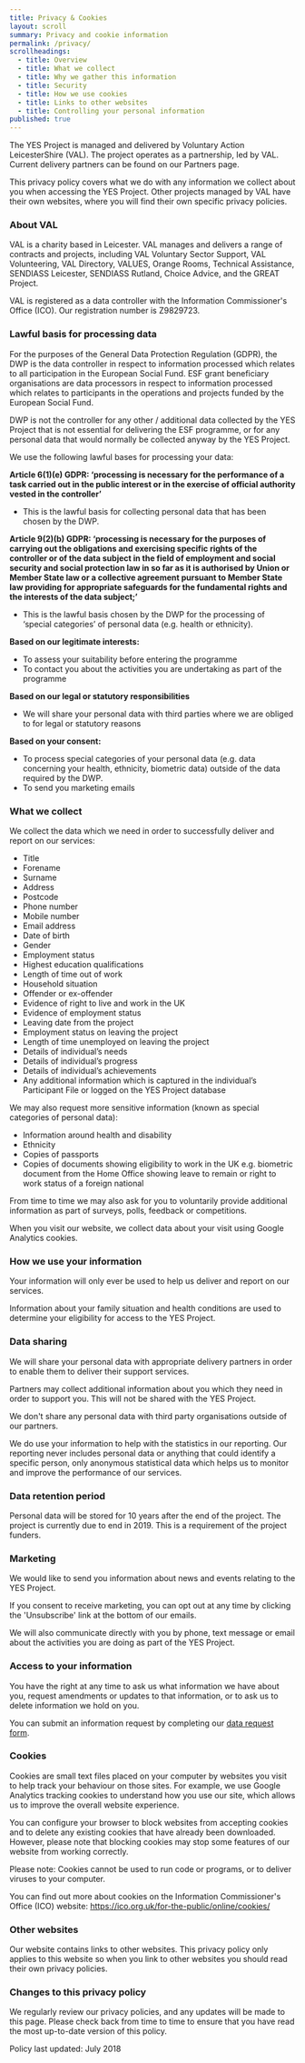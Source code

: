 ```yaml
---
title: Privacy & Cookies
layout: scroll
summary: Privacy and cookie information
permalink: /privacy/
scrollheadings:
  - title: Overview
  - title: What we collect
  - title: Why we gather this information
  - title: Security
  - title: How we use cookies
  - title: Links to other websites
  - title: Controlling your personal information
published: true
---
```

The YES Project is managed and delivered by Voluntary Action LeicesterShire (VAL). The project operates as a partnership, led by VAL. Current delivery partners can be found on our Partners page.

This privacy policy covers what we do with any information we collect about you when accessing the YES Project. Other projects managed by VAL have their own websites, where you will find their own specific privacy policies.

### About VAL

VAL is a charity based in Leicester. VAL manages and delivers a range of contracts and projects, including VAL Voluntary Sector Support, VAL Volunteering, VAL Directory, VALUES, Orange Rooms, Technical Assistance, SENDIASS Leicester, SENDIASS Rutland, Choice Advice, and the GREAT Project.

VAL is registered as a data controller with the Information Commissioner's Office (ICO). Our registration number is Z9829723.

### Lawful basis for processing data

For the purposes of the General Data Protection Regulation (GDPR), the DWP is the data controller in respect to information processed which relates to all participation in the European Social Fund. ESF grant beneficiary organisations are data processors in respect to information processed which relates to participants in the operations and projects funded by the European Social Fund. 

DWP is not the controller for any other / additional data collected by the YES Project that is not essential for delivering the ESF programme, or for any personal data that would normally be collected anyway by the YES Project.

We use the following lawful bases for processing your data:

**Article 6(1)(e) GDPR: 
‘processing is necessary for the performance of a task carried out in the public interest or in the exercise of official authority vested in the controller’**
- This is the lawful basis for collecting personal data that has been chosen by the DWP.

**Article 9(2)(b) GDPR: 
‘processing is necessary for the purposes of carrying out the obligations and exercising specific rights of the controller or of the data subject in the field of employment and social security and social protection law in so far as it is authorised by Union or Member State law or a collective agreement pursuant to Member State law providing for appropriate safeguards for the fundamental rights and the interests of the data subject;’**
- This is the lawful basis chosen by the DWP for the processing of ‘special categories’ of personal data (e.g. health or ethnicity).

**Based on our legitimate interests:**
- To assess your suitability before entering the programme
- To contact you about the activities you are undertaking as part of the programme

**Based on our legal or statutory responsibilities**
- We will share your personal data with third parties where we are obliged to for legal or statutory reasons

**Based on your consent:**
- To process special categories of your personal data (e.g. data concerning your health, ethnicity, biometric data) outside of the data required by the DWP.
- To send you marketing emails

### What we collect

We collect the data which we need in order to successfully deliver and report on our services:

- Title
- Forename
- Surname
- Address
- Postcode
- Phone number
- Mobile number
- Email address
- Date of birth 
- Gender
- Employment status
- Highest education qualifications
- Length of time out of work
- Household situation
- Offender or ex-offender
- Evidence of right to live and work in the UK
- Evidence of employment status
- Leaving date from the project
- Employment status on leaving the project
- Length of time unemployed on leaving the project
- Details of individual’s needs
- Details of individual’s progress
- Details of individual’s achievements
- Any additional information which is captured in the individual’s Participant File or logged on the YES Project database

We may also request more sensitive information (known as special categories of personal data):

- Information around health and disability
- Ethnicity
- Copies of passports
- Copies of documents showing eligibility to work in the UK e.g. biometric document from the Home Office showing leave to remain or right to work status of a foreign national

From time to time we may also ask for you to voluntarily provide additional information as part of surveys, polls, feedback or competitions. 

When you visit our website, we collect data about your visit using Google Analytics cookies.

### How we use your information

Your information will only ever be used to help us deliver and report on our services.

Information about your family situation and health conditions are used to determine your eligibility for access to the YES Project.

### Data sharing

We will share your personal data with appropriate delivery partners in order to enable them to deliver their support services. 

Partners may collect additional information about you which they need in order to support you. This will not be shared with the YES Project.

We don't share any personal data with third party organisations outside of our partners.

We do use your information to help with the statistics in our reporting. Our reporting never includes personal data or anything that could identify a specific person, only anonymous statistical data which helps us to monitor and improve the performance of our services.

### Data retention period

Personal data will be stored for 10 years after the end of the project. The project is currently due to end in 2019. This is a requirement of the project funders.

### Marketing

We would like to send you information about news and events relating to the YES Project.

If you consent to receive marketing, you can opt out at any time by clicking the 'Unsubscribe' link at the bottom of our emails.

We will also communicate directly with you by phone, text message or email about the activities you are doing as part of the YES Project.

### Access to your information

You have the right at any time to ask us what information we have about you, request amendments or updates to that information, or to ask us to delete information we hold on you.

You can submit an information request by completing our [data request form](https://www.valonline.org.uk/forms/submit-data-access-request).

### Cookies

Cookies are small text files placed on your computer by websites you visit to help track your behaviour on those sites. For example, we use Google Analytics tracking cookies to understand how you use our site, which allows us to improve the overall website experience.

You can configure your browser to block websites from accepting cookies and to delete any existing cookies that have already been downloaded. However, please note that blocking cookies may stop some features of our website from working correctly.

Please note: Cookies cannot be used to run code or programs, or to deliver viruses to your computer.

You can find out more about cookies on the Information Commissioner's Office (ICO) website: https://ico.org.uk/for-the-public/online/cookies/

### Other websites

Our website contains links to other websites. This privacy policy only applies to this website so when you link to other websites you should read their own privacy policies.

### Changes to this privacy policy

We regularly review our privacy policies, and any updates will be made to this page. Please check back from time to time to ensure that you have read the most up-to-date version of this policy.

Policy last updated: July 2018
